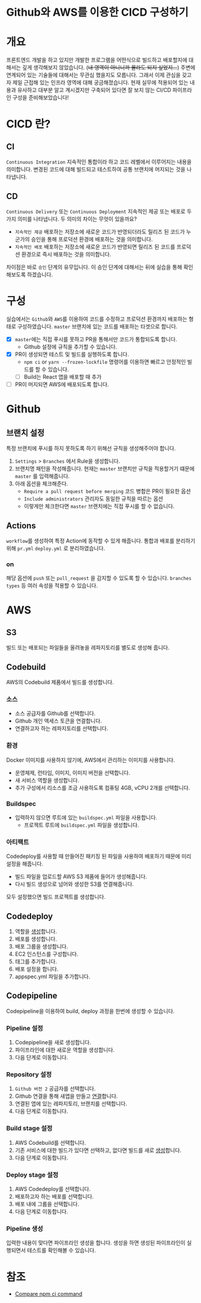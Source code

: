 # Github와 AWS를 이용한 CICD 구성하기

# 개요

프론트엔드 개발을 하고 있지만 개발한 프로그램을 어떤식으로 빌드하고 배포할지에 대해서는 깊게 생각해보지 않았습니다. (~~내 영역이 아니니까 몰라도 되지 싶었지...~~)
주변에 연계되어 있는 기술들에 대해서는 무관심 했을지도 모릅니다. 그래서 이제 관심을 갖고자 제일 근접해 있는 인프라 영역에 대해 궁금해졌습니다. 현재 실무에 적용되어 있는 내용과 유사하고 대부분 알고 계시겠지만 구축되어 있다면 잘 보지 않는 CI/CD 파이프라인 구성을 준비해보았습니다!

# CICD 란?

## CI
`Continuous Integration` 지속적인 통합이라 하고 코드 레벨에서 이루어지는 내용을 의미합니다. 변경된 코드에 대해 빌드되고 테스트하여 공통 브랜치에 머지되는 것을 나타냅니다.

## CD

`Continuous Delivery` 또는 `Continuous Deployment` 지속적인 제공 또는 배포로 두가지 의미를 나타냅니다. 두 의미의 차이는 무엇이 있을까요? 
- `지속적인 제공` 배포하는 저장소에 새로운 코드가 반영되더라도 릴리즈 된 코드가 누군가의 승인을 통해 프로덕션 환경에 배포하는 것을 의미합니다.
- `지속적인 배포` 배포하는 저장소에 새로운 코드가 반영되면 릴리즈 된 코드를 프로덕션 환경으로 즉시 배포하는 것을 의미합니다.

차이점은 바로 `승인` 단계의 유무입니다. 이 승인 단계에 대해서는 뒤에 실습을 통해 확인해보도록 하겠습니다.

# 구성

실습에서는 `Github`와 `AWS`를 이용하여 코드를 수정하고 프로덕션 환경까지 배포하는 형태로 구성하였습니다. `master` 브랜치에 있는 코드를 배포하는 타겟으로 합니다.

- [x] `master`에는 직접 푸시를 못하고 PR을 통해서만 코드가 통합되도록 합니다.
    - Github 설정에 규칙을 추가할 수 있습니다.
- [x] PR이 생성되면 테스트 및 빌드를 실행하도록 합니다.
    - `npm ci` or `yarn --frozen-lockfile` 명령어를 이용하면 빠르고 안정적인 빌드를 할 수 있습니다.
    - [ ] Build는 React 앱을 배포할 때 추가
- [ ] PR이 머지되면 AWS에 배포되도록 합니다.

# Github

## 브랜치 설정

특정 브랜치에 푸시를 하지 못하도록 하기 위해선 규칙을 생성해주어야 합니다.

1. `Settings` > `Branches` 에서 Rule을 생성합니다.
1. 브랜치명 패턴을 작성해줍니다. 현재는 `master` 브랜치만 규칙을 적용할거기 떄문에 `master` 를 입력해줍니다.
1. 아래 옵션을 체크해준다.
    - `Require a pull request before merging` 코드 병합은 PR이 필요한 옵션
    - `Include administrators` 관리자도 동일한 규칙을 따르는 옵션
    - 이렇게만 체크한다면 `master` 브랜치에는 직접 푸시를 할 수 없습니다.

## Actions

`workflow`를 생성하여 특정 Action에 동작할 수 있게 해줍니다. 통합과 배포를 분리하기 위해 `pr.yml` `deploy.yml` 로 분리하였습니다.

### on

해당 옵션에 `push` 또는 `pull_request` 을 감지할 수 있도록 할 수 있습니다.
`branches` `types` 등 여러 속성을 적용할 수 있습니다.

# AWS

## S3

빌드 또는 배포되는 파일들을 올려놓을 레파지토리를 별도로 생성해 줍니다.

## Codebuild

AWS의 Codebuild 제품에서 빌드를 생성합니다.

### 소스

- 소스 공급자를 Github를 선택합니다.
- Github 개인 엑세스 토큰을 연결합니다.
- 연결하고자 하는 레파지토리를 선택합니다.

### 환경

Docker 이미지를 사용하지 않기에, AWS에서 관리하는 이미지를 사용합니다.

- 운영체제, 런타임, 이미지, 이미지 버전을 선택합니다.
- 새 서비스 역할을 생성합니다.
- 추가 구성에서 리소스를 조금 사용하도록 컴퓨팅 4GB, vCPU 2개를 선택합니다.

### Buildspec

- 입력하지 않으면 루트에 있는 `buildspec.yml` 파일을 사용합니다.
    - 프로젝트 루트에 `buildspec.yml` 파일을 생성합니다.

### 아티팩트

Codedeploy를 사용할 때 만들어진 패키징 된 파일을 사용하여 배포하기 때문에 미리 설정을 해줍니다.

- 빌드 파일을 업로드할 AWS S3 제품에 들어가 생성해줍니다.
- 다시 빌드 생성으로 넘어와 생성한 S3를 연결해줍니다.

모두 설정했으면 빌드 프로젝트를 생성합니다.

## Codedeploy

1. 역할을 [생성](https://docs.aws.amazon.com/ko_kr/codedeploy/latest/userguide/getting-started-provision-user.html)합니다.
1. 배포를 생성합니다.
1. 배포 그룹을 생성합니다.
1. EC2 인스턴스를 구성합니다.
1. 태그를 추가합니다.
1. 배포 설정을 합니다.
1. appspec.yml 파일을 추가합니다.

## Codepipeline

Codepipeline을 이용하여 build, deploy 과정을 한번에 생성할 수 있습니다.

### Pipeline 설정

1. Codepipeline을 새로 생성합니다.
1. 파이프라인에 대한 새로운 역할을 생성합니다.
1. 다음 단계로 이동합니다.

### Repository 설정

1. `Github 버전 2` 공급자를 선택합니다.
1. Github 연결을 통해 새앱을 만들고 [연결](https://docs.aws.amazon.com/ko_kr/codepipeline/latest/userguide/connections-github.html)합니다.
1. 연결된 앱에 있는 레파지토리, 브랜치를 선택합니다.
1. 다음 단계로 이동합니다.

### Build stage 설정

1. AWS Codebuild를 선택합니다.
1. 기존 서비스에 대한 빌드가 있다면 선택하고, 없다면 빌드를 새로 [생성](#codebuild)합니다.
1. 다음 단계로 이동합니다.

### Deploy stage 설정

1. AWS Codedeploy를 선택합니다.
1. 배포하고자 하는 배포를 선택합니다.
1. 배포 내에 그룹을 선택합니다.
1. 다음 단계로 이동합니다.

### Pipeline 생성

입력한 내용이 맞다면 파이프라인 생성을 합니다. 생성을 하면 생성된 파이프라인이 실행되면서 테스트를 확인해볼 수 있습니다.


# 참조
- [Compare npm ci command](https://github.com/zkat/node-package-manager-benchmark/tree/zkat/cipm)
